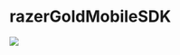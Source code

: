 # razerGoldMobileSDK

[![](https://jitpack.io/v/DengNan51/razerGoldMobileSDK.svg)](https://jitpack.io/#DengNan51/razerGoldMobileSDK)
